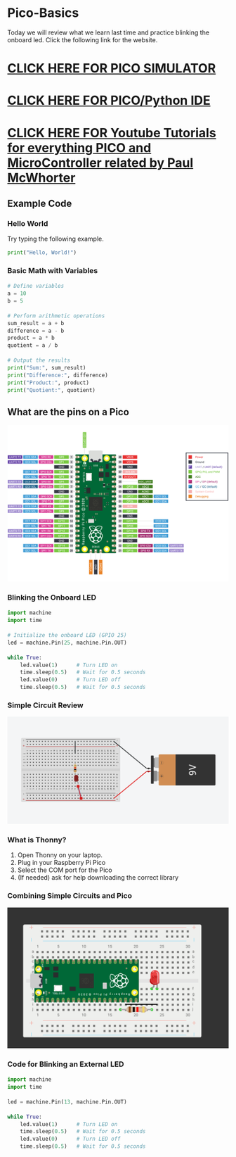 # Pico-Basics

Today we will review what we learn last time and practice blinking the onboard led. Click the following link for the website.

# **[CLICK HERE FOR PICO SIMULATOR](https://wokwi.com/projects/new/micropython-pi-pico)**

# **[CLICK HERE FOR PICO/Python IDE](https://thonny.org/)**

# **[CLICK HERE FOR Youtube Tutorials for everything PICO and MicroController related by Paul McWhorter](https://youtu.be/SL4_oU9t8Ss?si=PL5aMmQ7UfyJJpZM)**

## Example Code

### Hello World

Try typing the following example.

```python
print("Hello, World!")
```
### Basic Math with Variables

```python
# Define variables
a = 10
b = 5

# Perform arithmetic operations
sum_result = a + b
difference = a - b
product = a * b
quotient = a / b

# Output the results
print("Sum:", sum_result)
print("Difference:", difference)
print("Product:", product)
print("Quotient:", quotient)

```

## What are the pins on a Pico

![Alt Text](pico-pinout.png)

### Blinking the Onboard LED

```python
import machine
import time

# Initialize the onboard LED (GPIO 25)
led = machine.Pin(25, machine.Pin.OUT)

while True:
    led.value(1)      # Turn LED on
    time.sleep(0.5)   # Wait for 0.5 seconds
    led.value(0)      # Turn LED off
    time.sleep(0.5)   # Wait for 0.5 seconds

```

### Simple Circuit Review

![Alt Text](simplecircuit.png)

### What is Thonny?

1. Open Thonny on your laptop.
2. Plug in your Raspberry Pi Pico
3. Select the COM port for the Pico
4. (If needed) ask for help downloading the correct library

### Combining Simple Circuits and Pico

![Alt Text](blink-externalLED.png)

### Code for Blinking an External LED

```python
import machine
import time

led = machine.Pin(13, machine.Pin.OUT)

while True:
    led.value(1)      # Turn LED on
    time.sleep(0.5)   # Wait for 0.5 seconds
    led.value(0)      # Turn LED off
    time.sleep(0.5)   # Wait for 0.5 seconds

```


